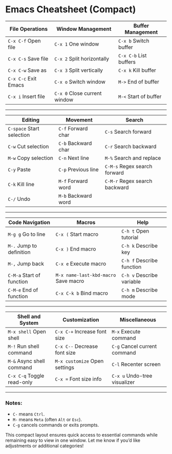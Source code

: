 # Emacs Cheatsheet (Compact)

| **File Operations**             | **Window Management**         | **Buffer Management**         |
|----------------------------------|-------------------------------|--------------------------------|
| `C-x C-f` Open file             | `C-x 1` One window            | `C-x b` Switch buffer         |
| `C-x C-s` Save file             | `C-x 2` Split horizontally    | `C-x C-b` List buffers        |
| `C-x C-w` Save as               | `C-x 3` Split vertically      | `C-x k` Kill buffer           |
| `C-x C-c` Exit Emacs            | `C-x o` Switch window         | `M->` End of buffer           |
| `C-x i` Insert file             | `C-x 0` Close current window  | `M-<` Start of buffer         |

---

| **Editing**                     | **Movement**                  | **Search**                    |
|----------------------------------|-------------------------------|--------------------------------|
| `C-space` Start selection       | `C-f` Forward char            | `C-s` Search forward          |
| `C-w` Cut selection             | `C-b` Backward char           | `C-r` Search backward         |
| `M-w` Copy selection            | `C-n` Next line               | `M-%` Search and replace      |
| `C-y` Paste                     | `C-p` Previous line           | `C-M-s` Regex search forward  |
| `C-k` Kill line                 | `M-f` Forward word            | `C-M-r` Regex search backward |
| `C-/` Undo                      | `M-b` Backward word           |                                |

---

| **Code Navigation**             | **Macros**                    | **Help**                      |
|----------------------------------|-------------------------------|--------------------------------|
| `M-g g` Go to line              | `C-x (` Start macro           | `C-h t` Open tutorial         |
| `M-.` Jump to definition        | `C-x )` End macro             | `C-h k` Describe key          |
| `M-,` Jump back                 | `C-x e` Execute macro         | `C-h f` Describe function     |
| `C-M-a` Start of function       | `M-x name-last-kbd-macro` Save macro | `C-h v` Describe variable    |
| `C-M-e` End of function         | `C-x C-k b` Bind macro        | `C-h m` Describe mode         |

---

| **Shell and System**            | **Customization**             | **Miscellaneous**             |
|----------------------------------|-------------------------------|--------------------------------|
| `M-x shell` Open shell          | `C-x C-+` Increase font size  | `M-x` Execute command         |
| `M-!` Run shell command         | `C-x C--` Decrease font size  | `C-g` Cancel current command  |
| `M-&` Async shell command       | `M-x customize` Open settings | `C-l` Recenter screen         |
| `C-x C-q` Toggle read-only      | `C-x =` Font size info        | `C-x u` Undo-tree visualizer  |

---

### Notes:
- `C-` means `Ctrl`.
- `M-` means `Meta` (often `Alt` or `Esc`).
- `C-g` cancels commands or exits prompts.

This compact layout ensures quick access to essential commands while remaining easy to view in one window. Let me know if you’d like adjustments or additional categories!

